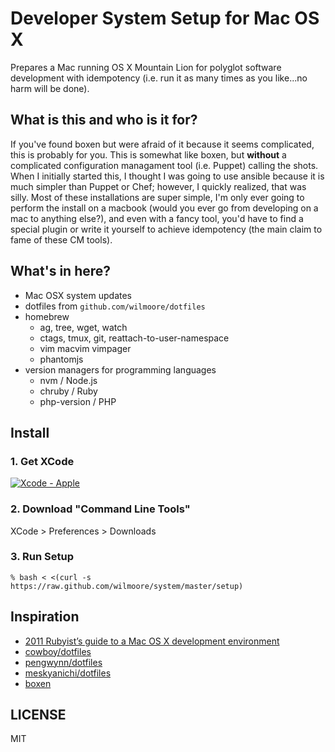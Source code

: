 # Developer System Setup for Mac OS X

Prepares a Mac running OS X Mountain Lion for polyglot software development with idempotency (i.e. run it as many times as you like...no harm will be done).

## What is this and who is it for?

If you've found boxen but were afraid of it because it seems complicated, this is probably for you. This is somewhat like boxen, but **without** a complicated configuration managament tool (i.e. Puppet) calling the shots. When I initially started this, I thought I was going to use ansible because it is much simpler than Puppet or Chef; however, I quickly realized, that was silly. Most of these installations are super simple, I'm only ever going to perform the install on a macbook (would you ever go from developing on a mac to anything else?), and even with a fancy tool, you'd have to find a special plugin or write it yourself to achieve idempotency (the main claim to fame of these CM tools).

## What's in here?

- Mac OSX system updates
- dotfiles from `github.com/wilmoore/dotfiles`
- homebrew
    - ag, tree, wget, watch
    - ctags, tmux, git, reattach-to-user-namespace
    - vim macvim vimpager
    - phantomjs
- version managers for programming languages
    - nvm / Node.js
    - chruby / Ruby
    - php-version / PHP


## Install

### 1. Get XCode

[![Xcode - Apple](http://r.mzstatic.com/images/web/linkmaker/badge_macappstore-lrg.gif)](https://itunes.apple.com/us/app/xcode/id497799835?mt=12&uo=4)

### 2. Download "Command Line Tools"
  
  XCode > Preferences > Downloads

### 3. Run Setup

    % bash < <(curl -s https://raw.github.com/wilmoore/system/master/setup)

## Inspiration

- [2011 Rubyist’s guide to a Mac OS X development environment](http://robots.thoughtbot.com/post/8700977975/2011-rubyists-guide-to-a-mac-os-x-development)
- [cowboy/dotfiles](https://github.com/cowboy/dotfiles)
- [pengwynn/dotfiles](https://github.com/pengwynn/dotfiles)
- [meskyanichi/dotfiles](https://github.com/meskyanichi/dotfiles)
- [boxen](https://github.com/boxen/our-boxen)

## LICENSE

  MIT
